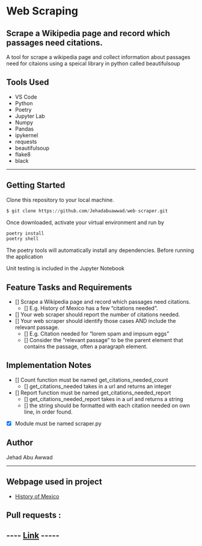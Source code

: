 # Web Scraping

##  Scrape a Wikipedia page and record which passages need citations.

A tool for scrape a wikipedia page and collect information about passages need 
for citaions using a speical library in python called beautifulsoup

## Tools Used

* VS Code
* Python
* Poetry
* Jupyter Lab
* Numpy
* Pandas
* ipykernel
* requests
* beautifulsoup
* flake8
* black 

---

## Getting Started

Clone this repository to your local machine.

```python
$ git clone https://github.com/Jehadabuawwad/web-scraper.git
```

Once downloaded, activate your virtual environment and run by 
```python 
poetry install
poetry shell

```

The poetry tools will automatically install any dependencies. Before running the application

Unit testing is included in the Jupyter Notebook

## Feature Tasks and Requirements

* [] Scrape a Wikipedia page and record which passages need citations.
    - [] E.g. History of Mexico has a few “citations needed”.
* [] Your web scraper should report the number of citations needed.
* [] Your web scraper should identify those cases AND include the relevant passage.
    - [] E.g. Citation needed for “lorem spam and impsum eggs”
    - [] Consider the “relevant passage” to be the parent element that contains the passage, often a paragraph element.

## Implementation Notes

* [] Count function must be named get_citations_needed_count
    - [] get_citations_needed takes in a url and returns an integer
* [] Report function must be named get_citations_needed_report
    - [] get_citations_needed_report takes in a url and returns a string
    - [] the string should be formatted with each citation needed on own line, in order found.
* [x] Module must be named scraper.py

## Author

 Jehad Abu Awwad

---

## Webpage used in project

* [History of Mexico](https://en.wikipedia.org/wiki/History_of_Mexico)

## Pull requests :

## ---- [Link](https://github.com/Jehadabuawwad/web-scraper/pull/1) -----
